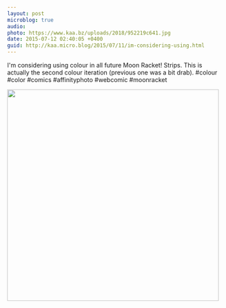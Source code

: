 ```yaml
---
layout: post
microblog: true
audio: 
photo: https://www.kaa.bz/uploads/2018/952219c641.jpg
date: 2015-07-12 02:40:05 +0400
guid: http://kaa.micro.blog/2015/07/11/im-considering-using.html
---
```

I'm considering using colour in all future Moon Racket! Strips. This is actually the second colour iteration (previous one was a bit drab). #colour #color #comics #affinityphoto #webcomic #moonracket

<img src="https://www.kaa.bz/uploads/2018/952219c641.jpg" width="491" height="491" />
